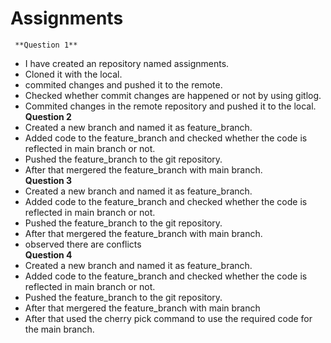    # Assignments #
     **Question 1**
   - I have created an repository named assignments.
   - Cloned it with the local.
   - commited changes and pushed it to the remote.
- Checked whether commit changes are happened or not by using gitlog.
 - Commited changes in the remote repository and pushed it to the local.
<br>**Question 2**</br>
 - Created a new branch and named it as feature_branch.
 - Added code to the feature_branch and checked whether the code is reflected in main branch or not.
 - Pushed the feature_branch to the git repository.
 - After that mergered the feature_branch with main branch.
<br>**Question 3**</br> 
  - Created a new branch and named it as feature_branch.
 - Added code to the feature_branch and checked whether the code is reflected in main branch or not.
 - Pushed the feature_branch to the git repository.
 - After that mergered the feature_branch with main branch.
 - observed there are conflicts
<br>**Question 4**</br>
-  Created a new branch and named it as feature_branch.
 - Added code to the feature_branch and checked whether the code is reflected in main branch or not.
 - Pushed the feature_branch to the git repository.
 - After that mergered the feature_branch with main branch
 - After that used the cherry pick command to use the required code for the main branch.
 







